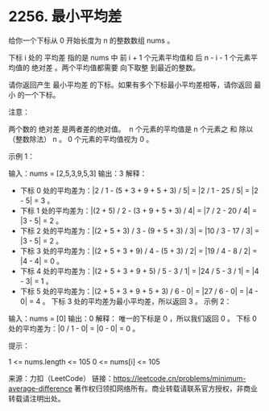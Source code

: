 # 2256. 最小平均差

给你一个下标从 0 开始长度为 n 的整数数组 nums 。

下标 i 处的 平均差 指的是 nums 中 前 i + 1 个元素平均值和 后 n - i - 1 个元素平均值的 绝对差 。两个平均值都需要 向下取整 到最近的整数。

请你返回产生 最小平均差 的下标。如果有多个下标最小平均差相等，请你返回 最小 的一个下标。

注意：

两个数的 绝对差 是两者差的绝对值。
 n 个元素的平均值是 n 个元素之 和 除以（整数除法） n 。
0 个元素的平均值视为 0 。
 

示例 1：

输入：nums = [2,5,3,9,5,3]
输出：3
解释：
- 下标 0 处的平均差为：|2 / 1 - (5 + 3 + 9 + 5 + 3) / 5| = |2 / 1 - 25 / 5| = |2 - 5| = 3 。
- 下标 1 处的平均差为：|(2 + 5) / 2 - (3 + 9 + 5 + 3) / 4| = |7 / 2 - 20 / 4| = |3 - 5| = 2 。
- 下标 2 处的平均差为：|(2 + 5 + 3) / 3 - (9 + 5 + 3) / 3| = |10 / 3 - 17 / 3| = |3 - 5| = 2 。
- 下标 3 处的平均差为：|(2 + 5 + 3 + 9) / 4 - (5 + 3) / 2| = |19 / 4 - 8 / 2| = |4 - 4| = 0 。 
- 下标 4 处的平均差为：|(2 + 5 + 3 + 9 + 5) / 5 - 3 / 1| = |24 / 5 - 3 / 1| = |4 - 3| = 1 。
- 下标 5 处的平均差为：|(2 + 5 + 3 + 9 + 5 + 3) / 6 - 0| = |27 / 6 - 0| = |4 - 0| = 4 。
下标 3 处的平均差为最小平均差，所以返回 3 。
示例 2：

输入：nums = [0]
输出：0
解释：
唯一的下标是 0 ，所以我们返回 0 。
下标 0 处的平均差为：|0 / 1 - 0| = |0 - 0| = 0 。
 

提示：

1 <= nums.length <= 105
0 <= nums[i] <= 105

来源：力扣（LeetCode）
链接：https://leetcode.cn/problems/minimum-average-difference
著作权归领扣网络所有。商业转载请联系官方授权，非商业转载请注明出处。